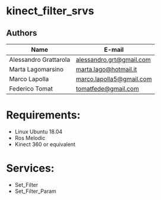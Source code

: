 # kinect_filter_srvs

## Authors
| Name | E-mail |
|------|--------|
| Alessandro Grattarola | alessandro.grt@gmail.com |
| Marta Lagomarsino | marta.lago@hotmail.it |
| Marco Lapolla | marco.lapolla5@gmail.com |
| Federico Tomat | tomatfede@gmail.com |


# Requirements:
* Linux Ubuntu 18.04
* Ros Melodic
* Kinect 360 or equivalent

# Services:
* Set_Filter
* Set_Filter_Param
```
